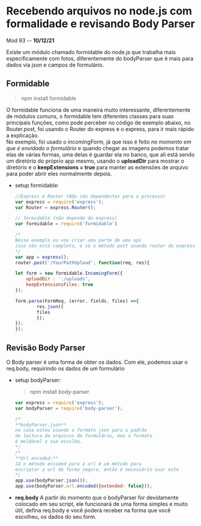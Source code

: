 # Recebendo arquivos no node.js com formalidade e revisando Body Parser

Mod 93 -- **10/12/21**

Existe um módulo chamado formidable do node.js que trabalha mais especificamente com fotos, diferentemente do bodyParser que é mais para dados via json e campos de formulário.

## Formidable

> npm install formidable

O formidable funciona de uma maneira muito interessante, diferentemente de módulos comuns, o formidable tem diferentes classes para suas principais funções, como pode perceber no código de exemplo abaixo, no Router.post, foi usando o Router do express e o express, para ir mais rápido a explicação.  
No exemplo, foi usado o incomingForm, já que isso é feito *no momento em que é envidado o formulário* e quando chegar as imagens podemos tratar elas de várias formas, uma delas é guardar ela no banco, que ali está sendo um diretório do próprio app mesmo, usando o **uploadDir** para mostrar o diretório e o **keepExtensions = true** para manter as extensões de arquivo para poder abrir eles normalmente depois.

* setup formidable:

    ~~~js
    //Express e Router (Não são dependentes para o processo)
    var express = require('express');
    var Router = express.Router();

    // formidable (não depende do express)
    var formidable = require('formidable')

    /*
    Nesse exemplo eu vou criar uma parte de uma api
    isso não está completo, é só o método post usando router do express
    */
    var app = express();
    router.post('/YourPathUpload', function(req, res){

    let form = new formidable.IncomingForm({
        uploadDir : './uploads',
        keepExtensionsFiles: true
    });

    form.parse(FormReq, (error, fields, files) =>{
            res.json({
            files
            });
    });
    });
    ~~~

## Revisão Body Parser

O Body parser é uma forma de obter os dados. Com ele, podemos usar o req.body, requirindo os dados de um formulário

* setup bodyParser:
  
  > npm install body-parser

  ~~~javascript
  var express = require('express');
  var bodyParser = require('body-parser');
  
  /* 
  **bodyParser.json**
  no caso estou usando o formato json para o padrão
  de leitura de arquivos do formulário, mas o formato
  é moldável a sua escolha.
  */
  /*
  **Url encoded:**
  Já o método encoded para a url é um método para
  encriptar a url de forma segura, então é necessário usar este
  */
  app.use(bodyParser.json());
  app.use(bodyParser.url.encoded({extended: false}));
  ~~~

* **req.body**
  A partir do momento que o bodyParser for devidamente colocado em seu script, ele funcionará de uma forma simples e muito útil, defina req.body e você poderá receber na forma que você escolheu, os dados do seu form.
